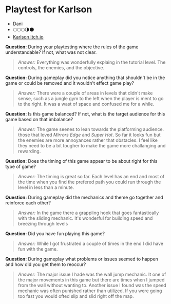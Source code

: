 # Playtest for Karlson

* Dani
* 🌕🌕🌕🌗🌑
* [Karlson Itch.io](https://danidev.itch.io/karlson)

**Question:** During your playtesting where the rules of the game understandable? If not, what was not clear.
> _Answer:_ Everything was wonderfully explaing in the tutorial level. The controls, the enemies, and the objective.

**Question:** During gameplay did you notice anything that shouldn't be in the game or could be removed and it wouldn't effect game play?
> _Answer:_ There were a couple of areas in levels that didn't make sense, such as a jungle gym to the left when the player is ment to go to the right. It was a wast of space and confused me for a while.

**Question:** Is this game balanced? If not, what is the target audience for this game based on that imbalance?
> _Answer:_ The game seenes to lean towards the platforming audience. those that loved *Mirrors Edge* and *Super Hot*. So far it looks fun but the enemies are more annoyances rather that obstacles. I feel like they need to be a bit tougher to make the game more challanging and rewarding.

**Question:** Does the timing of this game appear to be about right for this type of game?
> _Answer:_ The timing is great so far. Each level has an end and most of the time when you find the prefered path you could run through the level in less than a minute.

**Question:** During gameplay did the mechanics and theme go together and reinforce each other?
> _Answer:_ In the game there a grappling hook that goes fantastically with the sliding mechanic. It's wonderful for building speed and breezing through levels

**Question:** Did you have fun playing this game?
> _Answer:_ While I got frustrated a couple of times in the end I did have fun with the game.

**Question:** During gameplay what problems or issues seemed to happen and how did you get them to reoccur?
> _Answer:_ The major issue I hade was the wall jump mechanic. It one of the major movements in this game but there are times when I jumped from the wall without wanting to. Another issue I found was the speed mechanic was often punished rather than utilized. If you were going too fast you would ofted slip and slid right off the map.
